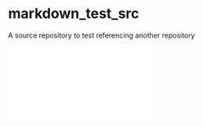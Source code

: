 # markdown_test_src
A source repository to test referencing another repository

![Some mermaid graph](some_graph.mmd)

